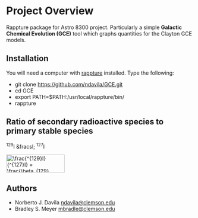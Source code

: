 Project Overview
========

Rappture package for Astro 8300 project. Particularly a simple **Galactic Chemical Evolution (GCE)** tool which graphs quantities for the Clayton GCE models.

Installation
------------

You will need a computer with [rappture](https://nanohub.org/infrastructure/rappture/) installed.  Type the following:

* git clone https://github.com/ndavila/GCE.git
* cd GCE
* export PATH=$PATH:/usr/local/rappture/bin/
* rappture

Ratio of secondary radioactive species to primary stable species
----------------------------------------------------------------

<sup>129</sup>I &fracsl; <sup>127</sup>I 

<img src="http://www.sciweavers.org/tex2img.php?eq=%20%5Cfrac%7B%5E%7B129%7DI%7D%7B%5E%7B127%7DI%7D%20%3D%20%5Cfrac%7B%5Cbeta_%7B129%7D%20%5Calpha%20%5Comega%20%5Ctau_%7B129%7D%7D%7B%5Calpha_%7B127%7D%7D&bc=White&fc=Black&im=jpg&fs=12&ff=arev&edit=0" align="center" border="0" alt=" \frac{^{129}I}{^{127}I} = \frac{\beta_{129} \alpha \omega \tau_{129}}{\alpha_{127}}" width="157" height="49" />

Authors
-------

- Norberto J. Davila <ndavila@clemson.edu>
- Bradley S. Meyer <mbradle@clemson.edu>
